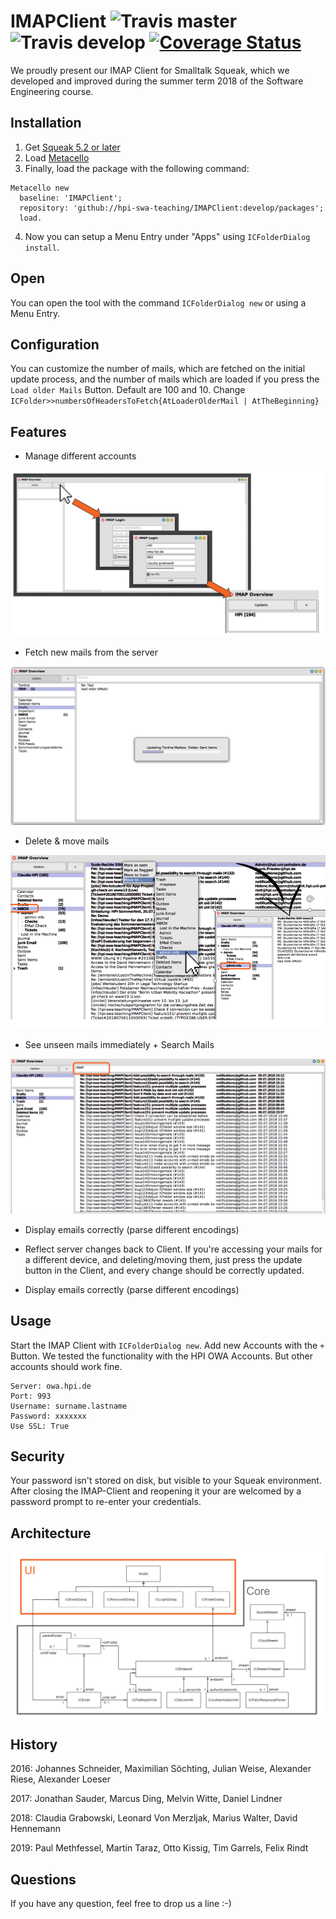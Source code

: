 # IMAPClient ![Travis master](https://img.shields.io/travis/hpi-swa-teaching/IMAPClient/master.svg?label=master) ![Travis develop](https://img.shields.io/travis/hpi-swa-teaching/IMAPClient/develop.svg?label=develop) [![Coverage Status](https://coveralls.io/repos/github/hpi-swa-teaching/IMAPClient/badge.svg?branch=develop)](https://coveralls.io/github/hpi-swa-teaching/IMAPClient?branch=develop)

We proudly present our IMAP Client for Smalltalk Squeak, which we developed and improved during the summer term 2018 of the Software Engineering course.
 
## Installation
1. Get [Squeak 5.2 or later](http://www.squeak.org)
2. Load [Metacello](https://github.com/metacello/metacello)
3. Finally, load the package with the following command:

```
Metacello new
  baseline: 'IMAPClient';
  repository: 'github://hpi-swa-teaching/IMAPClient:develop/packages';
  load.
```

4. Now you can setup a Menu Entry under "Apps" using `ICFolderDialog install`.


## Open
You can open the tool with the command `ICFolderDialog new` or using a Menu Entry.

 ## Configuration
 You can customize the number of mails, which are fetched on the initial update process, and the number of mails which are loaded if you press the `Load older Mails` Button. Default are 100 and 10. Change `ICFolder>>numbersOfHeadersToFetch{AtLoaderOlderMail | AtTheBeginning}`
 
 ## Features
 - Manage different accounts
 
  ![](screenshots/manage_accounts.png)
 - Fetch new mails from the server
 
  ![](screenshots/update_mails.png)
 - Delete & move mails
 
 ![](screenshots/move_mails.png)
 - See unseen mails immediately + Search Mails
 
  ![](screenshots/search_mails.png)
 - Display emails correctly (parse different encodings)
 
 - Reflect server changes back to Client. If you're accessing your mails for a different device, and deleting/moving them, just press the update button in the Client, and every change should be correctly updated.
 
  - Display emails correctly (parse different encodings)

## Usage
Start the IMAP Client with `ICFolderDialog new`. Add new Accounts with the `+` Button. We tested the functionality with the HPI OWA Accounts. But other accounts should work fine.
``` 
Server: owa.hpi.de
Port: 993
Username: surname.lastname
Password: xxxxxxx
Use SSL: True
```

## Security
Your password isn't stored on disk, but visible to your Squeak environment. After closing the IMAP-Client and reopening it your are welcomed by a password prompt to re-enter your credentials.

## Architecture

  ![](screenshots/architecture.png)

## History
2016: Johannes Schneider, Maximilian Söchting, Julian Weise, Alexander Riese, Alexander Loeser

2017: Jonathan Sauder, Marcus Ding, Melvin Witte, Daniel Lindner

2018: Claudia Grabowski, Leonard Von Merzljak, Marius Walter, David Hennemann

2019: Paul Methfessel, Martin Taraz, Otto Kissig, Tim Garrels, Felix Rindt

## Questions

If you have any question, feel free to drop us a line :-)
